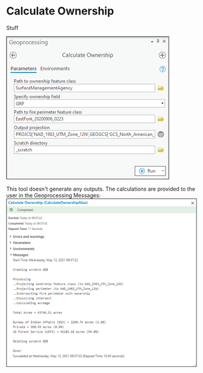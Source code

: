 # Calculate Ownership

Stuff







![screenshot_CalculateOwnership_1.png](/docs/screenshot_CalculateOwnership_1.png?raw=true)







This tool doesn't generate any outputs. The calculations are provided to the user in the Geoprocessing Messages:  
![screenshot_CalculateOwnership_2.png](/docs/screenshot_CalculateOwnership_2.png?raw=true)
